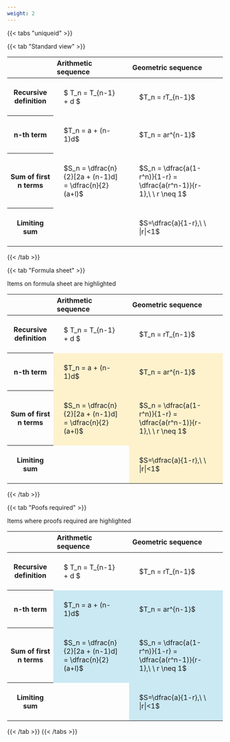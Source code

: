 ```yaml
---
weight: 2
---
```


{{< tabs "uniqueid" >}}

{{< tab "Standard view" >}}

<style type="text/css">
#T_baee0 th.col_heading {
  text-align: left;
  font-size: 1em;
}
#T_baee0 td {
  text-align: left;
  font-size: 1em;
  padding: 1.5em;
}
</style>
<table id="T_baee0">
  <thead>
    <tr>
      <th class="blank level0" >&nbsp;</th>
      <th id="T_baee0_level0_col0" class="col_heading level0 col0" >Arithmetic sequence</th>
      <th id="T_baee0_level0_col1" class="col_heading level0 col1" >Geometric sequence</th>
    </tr>
  </thead>
  <tbody>
    <tr>
      <th id="T_baee0_level0_row0" class="row_heading level0 row0" >Recursive definition</th>
      <td id="T_baee0_row0_col0" class="data row0 col0" >$ T_n = T_{n-1} + d $</td>
      <td id="T_baee0_row0_col1" class="data row0 col1" >$T_n = rT_{n-1}$</td>
    </tr>
    <tr>
      <th id="T_baee0_level0_row1" class="row_heading level0 row1" >n-th term</th>
      <td id="T_baee0_row1_col0" class="data row1 col0" >$T_n = a + (n-1)d$</td>
      <td id="T_baee0_row1_col1" class="data row1 col1" >$T_n = ar^{n-1}$</td>
    </tr>
    <tr>
      <th id="T_baee0_level0_row2" class="row_heading level0 row2" >Sum of first n terms</th>
      <td id="T_baee0_row2_col0" class="data row2 col0" >$S_n = \dfrac{n}{2}[2a + (n-1)d] = \dfrac{n}{2}(a+l)$</td>
      <td id="T_baee0_row2_col1" class="data row2 col1" >$S_n = \dfrac{a(1-r^n)}{1-r} = \dfrac{a(r^n-1)}{r-1},\ \  r \neq 1$</td>
    </tr>
    <tr>
      <th id="T_baee0_level0_row3" class="row_heading level0 row3" >Limiting sum</th>
      <td id="T_baee0_row3_col0" class="data row3 col0" ></td>
      <td id="T_baee0_row3_col1" class="data row3 col1" >$S=\dfrac{a}{1-r},\ \ |r|<1$</td>
    </tr>
  </tbody>
</table>
{{< /tab >}}

{{< tab "Formula sheet" >}}

Items on formula sheet are highlighted 
<br>
<style type="text/css">
#T_4706d th.col_heading {
  text-align: left;
  font-size: 1em;
}
#T_4706d td {
  text-align: left;
  font-size: 1em;
  padding: 1.5em;
}
#T_4706d_row1_col0, #T_4706d_row1_col1, #T_4706d_row2_col0, #T_4706d_row2_col1, #T_4706d_row3_col1 {
  background-color: rgba(255,194,10, 0.2);
}
</style>
<table id="T_4706d">
  <thead>
    <tr>
      <th class="blank level0" >&nbsp;</th>
      <th id="T_4706d_level0_col0" class="col_heading level0 col0" >Arithmetic sequence</th>
      <th id="T_4706d_level0_col1" class="col_heading level0 col1" >Geometric sequence</th>
    </tr>
  </thead>
  <tbody>
    <tr>
      <th id="T_4706d_level0_row0" class="row_heading level0 row0" >Recursive definition</th>
      <td id="T_4706d_row0_col0" class="data row0 col0" >$ T_n = T_{n-1} + d $</td>
      <td id="T_4706d_row0_col1" class="data row0 col1" >$T_n = rT_{n-1}$</td>
    </tr>
    <tr>
      <th id="T_4706d_level0_row1" class="row_heading level0 row1" >n-th term</th>
      <td id="T_4706d_row1_col0" class="data row1 col0" >$T_n = a + (n-1)d$</td>
      <td id="T_4706d_row1_col1" class="data row1 col1" >$T_n = ar^{n-1}$</td>
    </tr>
    <tr>
      <th id="T_4706d_level0_row2" class="row_heading level0 row2" >Sum of first n terms</th>
      <td id="T_4706d_row2_col0" class="data row2 col0" >$S_n = \dfrac{n}{2}[2a + (n-1)d] = \dfrac{n}{2}(a+l)$</td>
      <td id="T_4706d_row2_col1" class="data row2 col1" >$S_n = \dfrac{a(1-r^n)}{1-r} = \dfrac{a(r^n-1)}{r-1},\ \  r \neq 1$</td>
    </tr>
    <tr>
      <th id="T_4706d_level0_row3" class="row_heading level0 row3" >Limiting sum</th>
      <td id="T_4706d_row3_col0" class="data row3 col0" ></td>
      <td id="T_4706d_row3_col1" class="data row3 col1" >$S=\dfrac{a}{1-r},\ \ |r|<1$</td>
    </tr>
  </tbody>
</table>
{{< /tab >}}

{{< tab "Poofs required" >}}

Items where proofs required are highlighted 
<br>
<style type="text/css">
#T_e8a5d th.col_heading {
  text-align: left;
  font-size: 1em;
}
#T_e8a5d td {
  text-align: left;
  font-size: 1em;
  padding: 1.5em;
}
#T_e8a5d_row1_col0, #T_e8a5d_row1_col1, #T_e8a5d_row2_col0, #T_e8a5d_row2_col1, #T_e8a5d_row3_col1 {
  background-color: rgba(0,150,200, 0.2);
}
</style>
<table id="T_e8a5d">
  <thead>
    <tr>
      <th class="blank level0" >&nbsp;</th>
      <th id="T_e8a5d_level0_col0" class="col_heading level0 col0" >Arithmetic sequence</th>
      <th id="T_e8a5d_level0_col1" class="col_heading level0 col1" >Geometric sequence</th>
    </tr>
  </thead>
  <tbody>
    <tr>
      <th id="T_e8a5d_level0_row0" class="row_heading level0 row0" >Recursive definition</th>
      <td id="T_e8a5d_row0_col0" class="data row0 col0" >$ T_n = T_{n-1} + d $</td>
      <td id="T_e8a5d_row0_col1" class="data row0 col1" >$T_n = rT_{n-1}$</td>
    </tr>
    <tr>
      <th id="T_e8a5d_level0_row1" class="row_heading level0 row1" >n-th term</th>
      <td id="T_e8a5d_row1_col0" class="data row1 col0" >$T_n = a + (n-1)d$</td>
      <td id="T_e8a5d_row1_col1" class="data row1 col1" >$T_n = ar^{n-1}$</td>
    </tr>
    <tr>
      <th id="T_e8a5d_level0_row2" class="row_heading level0 row2" >Sum of first n terms</th>
      <td id="T_e8a5d_row2_col0" class="data row2 col0" >$S_n = \dfrac{n}{2}[2a + (n-1)d] = \dfrac{n}{2}(a+l)$</td>
      <td id="T_e8a5d_row2_col1" class="data row2 col1" >$S_n = \dfrac{a(1-r^n)}{1-r} = \dfrac{a(r^n-1)}{r-1},\ \  r \neq 1$</td>
    </tr>
    <tr>
      <th id="T_e8a5d_level0_row3" class="row_heading level0 row3" >Limiting sum</th>
      <td id="T_e8a5d_row3_col0" class="data row3 col0" ></td>
      <td id="T_e8a5d_row3_col1" class="data row3 col1" >$S=\dfrac{a}{1-r},\ \ |r|<1$</td>
    </tr>
  </tbody>
</table>
{{< /tab >}}
{{< /tabs >}}